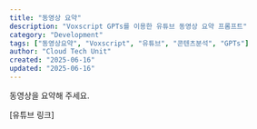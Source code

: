 ```yaml
---
title: "동영상 요약"
description: "Voxscript GPTs를 이용한 유튜브 동영상 요약 프롬프트"
category: "Development"
tags: ["동영상요약", "Voxscript", "유튜브", "콘텐츠분석", "GPTs"]
author: "Cloud Tech Unit"
created: "2025-06-16"
updated: "2025-06-16"
---
```


동영상을 요약해 주세요.

[유튜브 링크]
